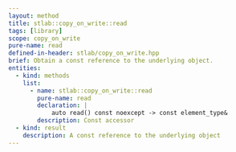 ```yaml
---
layout: method
title: stlab::copy_on_write::read
tags: [library]
scope: copy_on_write
pure-name: read
defined-in-header: stlab/copy_on_write.hpp
brief: Obtain a const reference to the underlying object.
entities:
  - kind: methods
    list:
      - name: stlab::copy_on_write::read
        pure-name: read
        declaration: |
            auto read() const noexcept -> const element_type&
        description: Const accessor
  - kind: result
    description: A const reference to the underlying object
---
```

